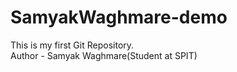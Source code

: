 # SamyakWaghmare-demo
This is my first Git Repository.
<br>
Author - Samyak Waghmare(Student at SPIT)
